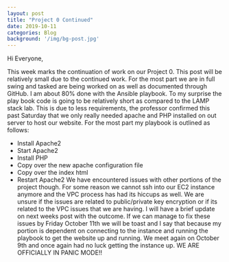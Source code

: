```yaml
---
layout: post
title: "Project 0 Continued"
date: 2019-10-11
categories: Blog
background: '/img/bg-post.jpg'
---
```



Hi Everyone,

This week marks the continuation of work on our Project 0. This post will be relatively small due to the continued work. For the most part we are in full swing and tasked are being worked on as well as documented through GitHub. I am about 80% done with the Ansible playbook. 
To my surprise the play book code is going to be relatively short as compared to the LAMP stack lab. This is due to less requirements, the professor confirmed this past Saturday that we only really needed apache and PHP installed on out server to host our website. 
For the most part my playbook is outlined as follows:
-	Install Apache2 
-	Start Apache2
-	Install PHP
-	Copy over the new apache configuration file
-	Copy over the index html
-	Restart Apache2 
We have encountered issues with other portions of the project though. For some reason we cannot ssh into our EC2 instance anymore and the VPC process has had its hiccups as well. We are unsure if the issues are related to public/private key encryption or if its related to the VPC issues that we are having. I will have a brief update on next weeks post with the outcome. 
If we can manage to fix these issues by Friday October 11th we will be toast and I say that because my portion is dependent on connecting to the instance and running the playbook to get the website up and running.
We meet again on October 9th and once again had no luck getting the instance up. WE ARE OFFICIALLY IN PANIC MODE!!

